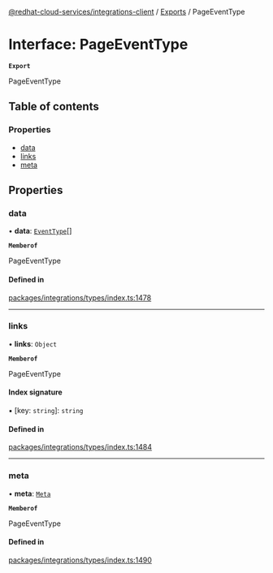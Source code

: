 [@redhat-cloud-services/integrations-client](../README.md) / [Exports](../modules.md) / PageEventType

# Interface: PageEventType

**`Export`**

PageEventType

## Table of contents

### Properties

- [data](PageEventType.md#data)
- [links](PageEventType.md#links)
- [meta](PageEventType.md#meta)

## Properties

### data

• **data**: [`EventType`](EventType.md)[]

**`Memberof`**

PageEventType

#### Defined in

[packages/integrations/types/index.ts:1478](https://github.com/RedHatInsights/javascript-clients/blob/main/packages/integrations/types/index.ts#L1478)

___

### links

• **links**: `Object`

**`Memberof`**

PageEventType

#### Index signature

▪ [key: `string`]: `string`

#### Defined in

[packages/integrations/types/index.ts:1484](https://github.com/RedHatInsights/javascript-clients/blob/main/packages/integrations/types/index.ts#L1484)

___

### meta

• **meta**: [`Meta`](Meta.md)

**`Memberof`**

PageEventType

#### Defined in

[packages/integrations/types/index.ts:1490](https://github.com/RedHatInsights/javascript-clients/blob/main/packages/integrations/types/index.ts#L1490)
